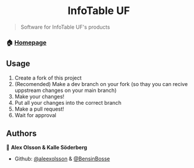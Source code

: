 <h1 align="center">InfoTable UF</h1>
<p>
</p>

> Software for InfoTable UF's products

### 🏠 [Homepage](https://infobord.se)

## Usage

1. Create a fork of this project
2. (Recomended) Make a dev branch on your fork (so thay you can recive uppstream changes on your main branch)
3. Make your changes!
4. Put all your changes into the correct branch
5. Make a pull request!
6. Wait for approval


## Authors

👤 **Alex Olsson & Kalle Söderberg**

* Github: [@aleexolsson](https://github.com/aleexolsson) & [@BensinBosse](https://github.com/BensinBosse)
